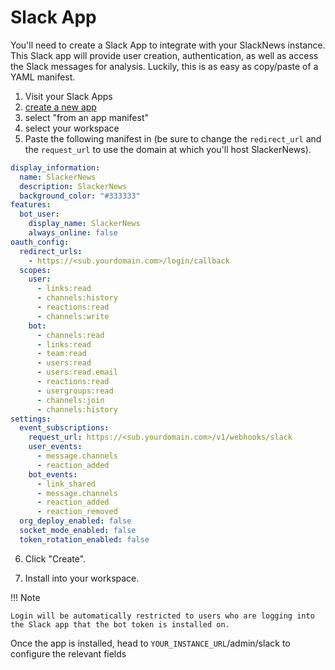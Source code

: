 # Slack App
You'll need to create a Slack App to integrate with your SlackNews instance. This Slack app will provide user creation, authentication, as well as access the Slack messages for analysis. Luckily, this is as easy as copy/paste of a YAML manifest.

1. Visit your Slack Apps
2. [create a new app](https://api.slack.com/apps?new_app=1)
3. select "from an app manifest"
4. select your workspace
5. Paste the following manifest in (be sure to change the `redirect_url` and the `request_url` to use the domain at which you'll host SlackerNews).

```yaml
display_information:
  name: SlackerNews
  description: SlackerNews
  background_color: "#333333"
features:
  bot_user:
    display_name: SlackerNews
    always_online: false
oauth_config:
  redirect_urls:
    - https://<sub.yourdomain.com>/login/callback
  scopes:
    user:
      - links:read
      - channels:history
      - reactions:read
      - channels:write
    bot:
      - channels:read
      - links:read
      - team:read
      - users:read
      - users:read.email
      - reactions:read
      - usergroups:read
      - channels:join
      - channels:history
settings:
  event_subscriptions:
    request_url: https://<sub.yourdomain.com>/v1/webhooks/slack
    user_events:
      - message.channels
      - reaction_added
    bot_events:
      - link_shared
      - message.channels
      - reaction_added
      - reaction_removed
  org_deploy_enabled: false
  socket_mode_enabled: false
  token_rotation_enabled: false
```
6. Click "Create".

7. Install into your workspace.

!!! Note
    
    Login will be automatically restricted to users who are logging into the Slack app that the bot token is installed on.

Once the app is installed, head to `YOUR_INSTANCE_URL`/admin/slack to configure the relevant fields


